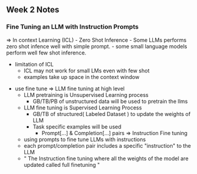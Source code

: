 ## Week 2 Notes

### Fine Tuning an LLM with Instruction Prompts

=> In context Learning (ICL) - Zero Shot Inference 
    - Some LLMs performs zero shot infence well with simple prompt.
    - some small language models perform well few shot inference.

  - limitation of ICL
    - ICL may not work for small LMs even with few shot
    - examples take up space in the context window
  * use fine tune
=> LLM fine tuning at high level
    - LLM pretraining is Unsupervised Learning process
        - GB/TB/PB of unstructured data will be used to pretrain the llms
    - LLM fine tuning is Supervised Learning Process
        - GB/TB of structured( Labeled Dataset ) to update the weights of LLM
        - Task specific examples will be used
          - Prompt[...] & Completion[...] pairs
=> Instruction Fine tuning
    - using prompts to fine tune LLMs with instructions
    - each prompt/completion pair includes a specific "instruction" to the LLM
    - " The Instruction fine tuning where all the weights of the model are updated called full finetuning "
      
